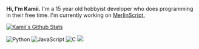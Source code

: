 <b>Hi, I'm Kamii.</b> I'm a 15 year old hobbyist developer who does programming in their free time. I'm currently working on [MerlinScript.](https://github.com/Kamiikrazy/MerlinScript)

[![Kamii's Github Stats](https://github-readme-stats.vercel.app/api?username=kamiikrazy&theme=dracula)](https://github.com/anuraghazra/github-readme-stats) 

![Python](https://img.shields.io/badge/Python-3776AB?style=for-the-badge&logo=python&logoColor=white) ![JavaScript](https://img.shields.io/badge/JavaScript-F7DF1E?style=for-the-badge&logo=javascript&logoColor=black) ![C](https://img.shields.io/badge/C-A8B9CC?style=for-the-badge&logo=c&logoColor=white) ![](https://dcbadge.limes.pink/api/shield/863091076617601085)
